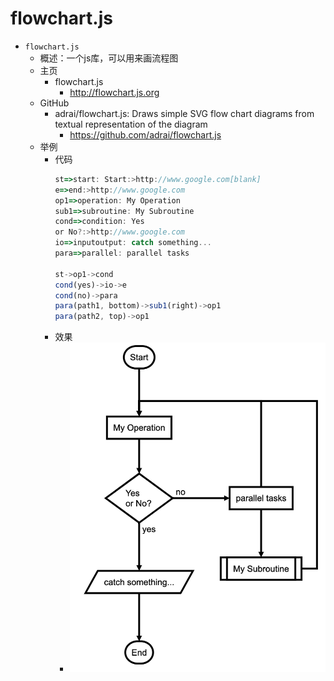 # flowchart.js

* `flowchart.js`
  * 概述：一个js库，可以用来画流程图
  * 主页
    * flowchart.js
      * http://flowchart.js.org
  * GitHub
    * adrai/flowchart.js: Draws simple SVG flow chart diagrams from textual representation of the diagram
      * https://github.com/adrai/flowchart.js
  * 举例
    * 代码
        ```js
        st=>start: Start:>http://www.google.com[blank]
        e=>end:>http://www.google.com
        op1=>operation: My Operation
        sub1=>subroutine: My Subroutine
        cond=>condition: Yes
        or No?:>http://www.google.com
        io=>inputoutput: catch something...
        para=>parallel: parallel tasks

        st->op1->cond
        cond(yes)->io->e
        cond(no)->para
        para(path1, bottom)->sub1(right)->op1
        para(path2, top)->op1
        ```
    * 效果
      * ![flowchart_js_example](../../../../assets/img/flowchart_js_example.png)
